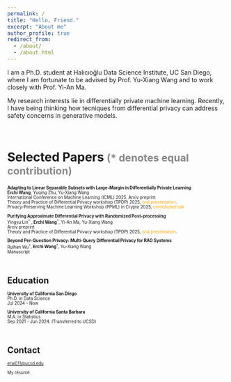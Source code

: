 ```yaml
---
permalink: /
title: "Hello, Friend."
excerpt: "About me"
author_profile: true
redirect_from: 
  - /about/
  - /about.html
---
```


I am a Ph.D. student at <a href="https://datascience.ucsd.edu/" style="text-decoration:none">Halıcıoğlu Data Science Institute</a>, UC San Diego, where I am fortunate to be advised by Prof. <a href="https://cseweb.ucsd.edu/~yuxiangw/" style="text-decoration:none">Yu-Xiang Wang</a> and to work closely with Prof. <a href="https://sites.google.com/view/yianma/home" style="text-decoration:none">Yi-An Ma.</a>

My research interests lie in differentially private machine learning. Recently, I have being thinking how tecniques from differential privacy can address safety concerns in generative models. 

<br />


Selected Papers <small><span style="color:#888888">(\* denotes equal contribution)</span><small>
======
**Adapting to Linear Separable Subsets with Large-Margin in Differentially Private Learning**
<br> <b>Erchi Wang</b>, <a href="https://jeremy43.github.io/" style="text-decoration:none">Yuqing Zhu</a>, Yu-Xiang Wang
<br> International Conference on Machine Learning (ICML) 2025. <a href="https://arxiv.org/abs/2505.24737" style="text-decoration:none">Arxiv preprint</a>
<br> Theory and Practice of Differential Privacy workshop (TPDP) 2025, <span style="color: orange;">oral presentation</span>.
<br> Privacy-Preserving Machine Learning Workshop (<a href="https://crypto-ppml.github.io/2025/" style="text-decoration:none">PPML</a>) in Crypto 2025, <span style="color: orange;">contributed talk</span> 

**Purifying Approximate Differential Privacy with Randomized Post-processing**
<br> <a href="https://sites.google.com/view/yingyulin" style="text-decoration:none">Yingyu Lin<sup>\*</sup></a> , <b>Erchi Wang</b><sup>\*</sup>, Yi-An Ma, Yu-Xiang Wang
<br> [<a href="https://arxiv.org/pdf/2503.21071" style="text-decoration:none">Arxiv preprint</a>](https://arxiv.org/abs/2505.24737)
<br> Theory and Practice of Differential Privacy workshop (TPDP) 2025, <span style="color: orange;">oral presentation</span>.

**Beyond Per-Question Privacy: Multi-Query Differential Privacy for RAG Systems**
<br> <a href="https://sites.google.com/site/ruihanwu14/home" style="text-decoration:none">Ruihan Wu<sup>\*</sup></a>, <b>Erchi Wang</b><sup>\*</sup>, Yu-Xiang Wang
<br> [<a href="https://drive.google.com/file/d/1yhsu-iRmqOouwH1_XecRoOj0ItlagSm8/view?usp=sharing" style="text-decoration:none">Manuscript</a>](https://drive.google.com/file/d/1yhsu-iRmqOouwH1_XecRoOj0ItlagSm8/view?usp=sharing)

<br />



Education
======
**University of California San Diego**
<br>Ph.D. in Data Science
<br>Jul 2024 - Now

**University of California Santa Barbara**
<br>M.A. in Statistics 
<br>Sep 2021 - Jun 2024. (Transferred to UCSD)


<br />

Contact
======
erw011@ucsd.edu

<a href="/files/resume_erchiwang.pdf" style="text-decoration:none">My résumé.</a>
